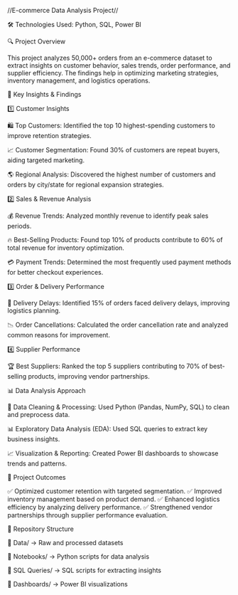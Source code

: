 //E-commerce Data Analysis Project//

🛠 Technologies Used: Python, SQL, Power BI

🔍 Project Overview

This project analyzes 50,000+ orders from an e-commerce dataset to extract insights on customer behavior, sales trends, order performance, and supplier efficiency. The findings help in optimizing marketing strategies, inventory management, and logistics operations.



📌 Key Insights & Findings

1️⃣ Customer Insights

🛍️ Top Customers: Identified the top 10 highest-spending customers to improve retention strategies.

📈 Customer Segmentation: Found 30% of customers are repeat buyers, aiding targeted marketing.

🌎 Regional Analysis: Discovered the highest number of customers and orders by city/state for regional expansion strategies.


2️⃣ Sales & Revenue Analysis

💰 Revenue Trends: Analyzed monthly revenue to identify peak sales periods.

🔥 Best-Selling Products: Found top 10% of products contribute to 60% of total revenue for inventory optimization.

💳 Payment Trends: Determined the most frequently used payment methods for better checkout experiences.


3️⃣ Order & Delivery Performance

🚚 Delivery Delays: Identified 15% of orders faced delivery delays, improving logistics planning.

📉 Order Cancellations: Calculated the order cancellation rate and analyzed common reasons for improvement.

4️⃣ Supplier Performance

🏆 Best Suppliers: Ranked the top 5 suppliers contributing to 70% of best-selling products, improving vendor partnerships.



📊 Data Analysis Approach

📌 Data Cleaning & Processing: Used Python (Pandas, NumPy, SQL) to clean and preprocess data.

📊 Exploratory Data Analysis (EDA): Used SQL queries to extract key business insights.

📈 Visualization & Reporting: Created Power BI dashboards to showcase trends and patterns.



🚀 Project Outcomes

✅ Optimized customer retention with targeted segmentation.
✅ Improved inventory management based on product demand.
✅ Enhanced logistics efficiency by analyzing delivery performance.
✅ Strengthened vendor partnerships through supplier performance evaluation.


📂 Repository Structure

📁 Data/ → Raw and processed datasets

📁 Notebooks/ → Python scripts for data analysis

📁 SQL Queries/ → SQL scripts for extracting insights

📁 Dashboards/ → Power BI visualizations
